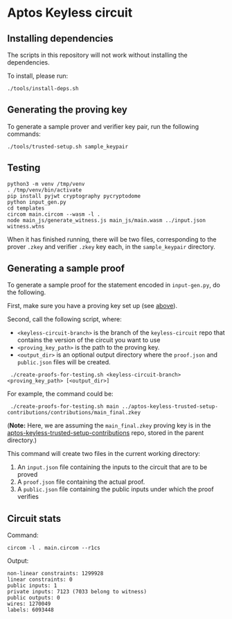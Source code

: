 # Aptos Keyless circuit

## Installing dependencies

The scripts in this repository will not work without installing the dependencies.

To install, please run:

```
./tools/install-deps.sh
```
## Generating the proving key

To generate a sample prover and verifier key pair, run the following commands:

```
./tools/trusted-setup.sh sample_keypair
```

## Testing
```commandline
python3 -m venv /tmp/venv
. /tmp/venv/bin/activate
pip install pyjwt cryptography pycryptodome
python input_gen.py
cd templates
circom main.circom --wasm -l .
node main_js/generate_witness.js main_js/main.wasm ../input.json witness.wtns
```

When it has finished running, there will be two files, corresponding to the prover `.zkey` and verifier `.zkey` key each, in the `sample_keypair` directory. 

## Generating a sample proof

To generate a sample proof for the statement encoded in `input-gen.py`, do the following.

First, make sure you have a proving key set up (see [above](#generating-the-proving-key)).

Second, call the following script, where:

 - `<keyless-circuit-branch>` is the branch of the `keyless-circuit` repo that contains the version of the circuit you want to use
 - `<proving_key_path>` is the path to the proving key.
 - `<output_dir>` is an optional output directory where the `proof.json` and `public.json` files will be created.

```
 ./create-proofs-for-testing.sh <keyless-circuit-branch> <proving_key_path> [<output_dir>]
```
For example, the command could be:
```
 ./create-proofs-for-testing.sh main ../aptos-keyless-trusted-setup-contributions/contributions/main_final.zkey
```
(**Note:** Here, we are assuming the `main_final.zkey` proving key is in the [aptos-keyless-trusted-setup-contributions](https://github.com/aptos-labs/aptos-keyless-trusted-setup-contributions) repo, stored in the parent directory.)

This command will create two files in the current working directory:
1. An `input.json` file containing the inputs to the circuit that are to be proved
2. A `proof.json` file containing the actual proof.
3. A `public.json` file containing the public inputs under which the proof verifies

## Circuit stats

Command:
```
circom -l . main.circom --r1cs
```

Output:
```
non-linear constraints: 1299928
linear constraints: 0
public inputs: 1
private inputs: 7123 (7033 belong to witness)
public outputs: 0
wires: 1270049
labels: 6093448
```
